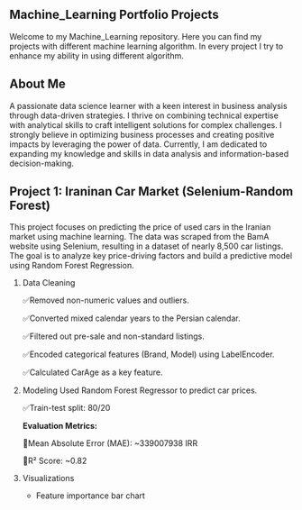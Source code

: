 ## Machine_Learning Portfolio Projects
Welcome to my Machine_Learning repository. Here you can find my projects with different machine learning algorithm. In every project I try to enhance my ability in using different algorithm.

## About Me
A passionate data science learner with a keen interest in business analysis through data-driven strategies. I thrive on combining technical expertise with analytical skills to craft intelligent solutions for complex challenges. I strongly believe in optimizing business processes and creating positive impacts by leveraging the power of data. Currently, I am dedicated to expanding my knowledge and skills in data analysis and information-based decision-making.

## Project 1: Iraninan Car Market (Selenium-Random Forest)

This project focuses on predicting the price of used cars in the Iranian market using machine learning. The data was scraped from the BamA website using Selenium, resulting in a dataset of
nearly 8,500 car listings. The goal is to analyze key price-driving factors and build a predictive model using Random Forest Regression.

1) Data Cleaning
   
   ✅Removed non-numeric values and outliers.

   ✅Converted mixed calendar years to the Persian calendar.

   ✅Filtered out pre-sale and non-standard listings.

   ✅Encoded categorical features (Brand, Model) using LabelEncoder.

   ✅Calculated CarAge as a key feature.
3) Modeling
   Used Random Forest Regressor to predict car prices.

   ✅Train-test split: 80/20

   **Evaluation Metrics:**

   🚨Mean Absolute Error (MAE): ~339007938 IRR

   🚨R² Score: ~0.82
4) Visualizations
   - Feature importance bar chart
     
   



